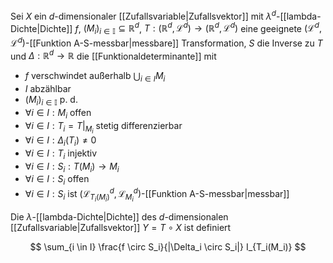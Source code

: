 Sei $X$ ein $d$-dimensionaler [[Zufallsvariable|Zufallsvektor]] mit $\lambda^d$-[[lambda-Dichte|Dichte]] $f$, $(M_i)_{i \in \mathbb{I}} \subseteq \mathbb{R}^d$, $T : (\mathbb{R}^d, \mathcal{L}^d) \to (\mathbb{R}^d, \mathcal{L}^d)$  eine geeignete $(\mathcal{L}^d, \mathcal{L}^d)$-[[Funktion A-S-messbar|messbare]] Transformation, $S$ die Inverse zu $T$ und $\Delta : \mathbb{R}^d \to \mathbb{R}$ die [[Funktionaldeterminante]]  mit
- $f$ verschwindet außerhalb $\bigcup_{i \in I} M_i$
- $I$ abzählbar
- $(M_i)_{i \in \mathbb{I}}$ p. d.
- $\forall i \in I : M_i$ offen
- $\forall i \in I : T_i = T|_{M_i}$ stetig differenzierbar
- $\forall i \in I : \Delta_i(T_i) \ne 0$
- $\forall i \in I : T_i$ injektiv
- $\forall i \in I : S_i : T(M_i) \to M_i$
- $\forall i \in I : S_i$ offen
- $\forall i \in I : S_i$ ist $(\mathcal{L}_{T_i(M_i)}^d, \mathcal{L}_{M_i}^d)$-[[Funktion A-S-messbar|messbar]]

Die $\lambda$-[[lambda-Dichte|Dichte]] des $d$-dimensionalen [[Zufallsvariable|Zufallsvektor]] $Y = T \circ X$ ist definiert

$$
	\sum_{i \in I} \frac{f \circ S_i}{|\Delta_i \circ S_i|} I_{T_i(M_i)}
$$